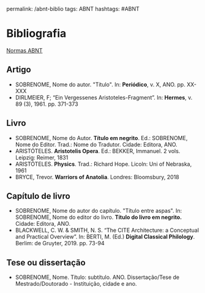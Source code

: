 permalink: /abnt-biblio
tags: ABNT
hashtags: #ABNT

# Bibliografia
[Normas ABNT](abnt-normas)  

## Artigo

- SOBRENOME, Nome do autor. "Título". In: **Periódico**, v. X, ANO. pp. XX-XXX
- DIRLMEIER, F; “Ein Vergessenes Aristoteles-Fragment”. In: **Hermes**, v. 89 (3), 1961. pp. 371-373

## Livro

- SOBRENOME, Nome do Autor. **Título em negrito**. Ed.: SOBRENOME, Nome do Editor. Trad.: Nome do Tradutor. Cidade: Editora, ANO.
- ARISTÓTELES. **Aristotelis Opera**. Ed.: BEKKER, Immanuel. 2 vols. Leipzig: Reimer, 1831
- ARISTÓTELES. **Physics**. Trad.: Richard Hope. Licoln: Uni of Nebraska, 1961
- BRYCE, Trevor. **Warriors of Anatolia**. Londres: Bloomsbury, 2018

## Capítulo de livro

- SOBRENOME, Nome do autor do capítulo. "Título entre aspas". In: SOBRENOME, Nome do editor do livro. **Título do livro em negrito.** Cidade: Editora, ANO.
- BLACKWELL, C. W. & SMITH, N. S. “The CITE Architecture: a Conceptual and Practical Overview”. In: BERTI, M. (Ed.) **Digital Classical Philology**. Berlim: de Gruyter, 2019. pp. 73-94

## Tese ou dissertação

- SOBRENOME, Nome. Título: subtítulo. ANO. Dissertação/Tese de Mestrado/Doutorado - Instituição, cidade e ano.
